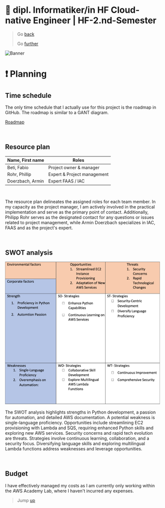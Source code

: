 # :ticket: dipl. Informatiker/in HF Cloud-native Engineer | HF-2.nd-Semester

> Go [back](/pages/clarification.md)
>
> Go [further](/pages/variation.md)

![Banner](/img/banner_planning.png)

# :exclamation: Planning

## Time schedule

The only time schedule that I actually use for this project is the roadmap in GitHub. The roadmap is similar to a GANT diagram.

[Roadmap](https://github.com/users/fo-b/projects/4/views/3)

<br>

## Resource plan

| Name, First name | Roles                      |
|-----------------|-----------------------------|
| Beti, Fabio      | Project owner & manager    |  
| Rohr, Phillip    | Expert & Project management|   
| Doerzbach, Armin | Expert FAAS / IAC          | 

<br>

The resource plan delineates the assigned roles for each team member. In my capacity as the project manager, I am actively involved in the practical implementation and serve as the primary point of contact. Additionally, Philipp Rohr serves as the designated contact for any questions or issues related to project management, while Armin Doerzbach specializes in IAC, FAAS and as the project's expert.

<br>

## SWOT analysis

![SWOT](/img/swot.png)

The SWOT analysis highlights strengths in Python development, a passion for automation, and detailed AWS documentation. A potential weakness is single-language proficiency. Opportunities include streamlining EC2 provisioning with Lambda and SQS, requiring enhanced Python skills and exploring new AWS services. Security concerns and rapid tech evolution are threats. Strategies involve continuous learning, collaboration, and a security focus. Diversifying language skills and exploring multilingual Lambda functions address weaknesses and leverage opportunities.

<br>

## Budget

I have effectively managed my costs as I am currently only working within the AWS Academy Lab, where I haven't incurred any expenses.

> Jump [up](#🎫-hf-dipl-it--1st-semester)